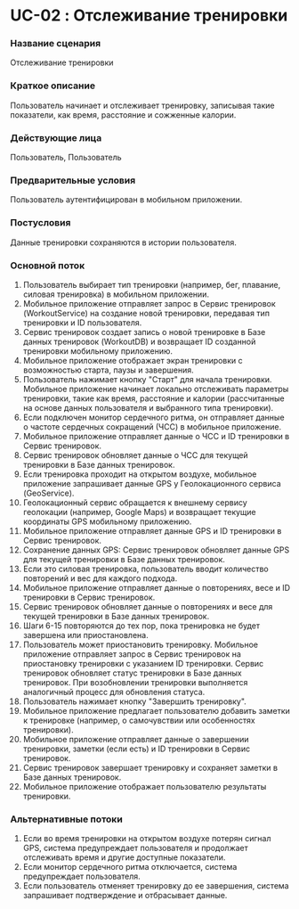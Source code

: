 # UC-02 : Отслеживание тренировки

### Название сценария

Отслеживание тренировки

### Краткое описание

Пользователь начинает и отслеживает тренировку, записывая такие показатели, как время, расстояние и сожженные калории.

### Действующие лица

Пользователь, Пользователь

### Предварительные условия

Пользователь аутентифицирован в мобильном приложении.

### Постусловия

Данные тренировки сохраняются в истории пользователя.

### Основной поток

1. Пользователь выбирает тип тренировки (например, бег, плавание, силовая тренировка) в мобильном приложении.
2. Мобильное приложение отправляет запрос в Сервис тренировок (WorkoutService) на создание новой тренировки, передавая тип тренировки и ID пользователя.
3. Сервис тренировок создает запись о новой тренировке в Базе данных тренировок (WorkoutDB) и возвращает ID созданной тренировки мобильному приложению.
4. Мобильное приложение отображает экран тренировки с возможностью старта, паузы и завершения.
5. Пользователь нажимает кнопку "Старт" для начала тренировки. Мобильное приложение начинает локально отслеживать параметры тренировки, такие как время, расстояние и калории (рассчитанные на основе данных пользователя и выбранного типа тренировки).
6. Если подключен монитор сердечного ритма, он отправляет данные о частоте сердечных сокращений (ЧСС) в мобильное приложение.
7. Мобильное приложение отправляет данные о ЧСС и ID тренировки в Сервис тренировок.
8. Сервис тренировок обновляет данные о ЧСС для текущей тренировки в Базе данных тренировок.
9. Если тренировка проходит на открытом воздухе, мобильное приложение запрашивает данные GPS у Геолокационного сервиса (GeoService).
10. Геолокационный сервис обращается к внешнему сервису геолокации (например, Google Maps) и возвращает текущие координаты GPS мобильному приложению.
11. Мобильное приложение отправляет данные GPS и ID тренировки в Сервис тренировок.
12. Сохранение данных GPS: Сервис тренировок обновляет данные GPS для текущей тренировки в Базе данных тренировок.
13. Если это силовая тренировка, пользователь вводит количество повторений и вес для каждого подхода.
14. Мобильное приложение отправляет данные о повторениях, весе и ID тренировки в Сервис тренировок.
15. Сервис тренировок обновляет данные о повторениях и весе для текущей тренировки в Базе данных тренировок.
16. Шаги 6-15 повторяются до тех пор, пока тренировка не будет завершена или приостановлена.
17. Пользователь может приостановить тренировку. Мобильное приложение отправляет запрос в Сервис тренировок на приостановку тренировки с указанием ID тренировки. Сервис тренировок обновляет статус тренировки в Базе данных тренировок. При возобновлении тренировки выполняется аналогичный процесс для обновления статуса.
18. Пользователь нажимает кнопку "Завершить тренировку".
19. Мобильное приложение предлагает пользователю добавить заметки к тренировке (например, о самочувствии или особенностях тренировки).
20. Мобильное приложение отправляет данные о завершении тренировки, заметки (если есть) и ID тренировки в Сервис тренировок.
21. Сервис тренировок завершает тренировку и сохраняет заметки в Базе данных тренировок.
22. Мобильное приложение отображает пользователю результаты тренировки.

### Альтернативные потоки

1. Если во время тренировки на открытом воздухе потерян сигнал GPS, система предупреждает пользователя и продолжает отслеживать время и другие доступные показатели.
2. Если монитор сердечного ритма отключается, система предупреждает пользователя.
3. Если пользователь отменяет тренировку до ее завершения, система запрашивает подтверждение и отбрасывает данные.


